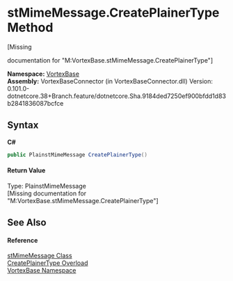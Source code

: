 # stMimeMessage.CreatePlainerType Method 
 

\[Missing <summary> documentation for "M:VortexBase.stMimeMessage.CreatePlainerType"\]

**Namespace:**&nbsp;<a href="N_VortexBase.md">VortexBase</a><br />**Assembly:**&nbsp;VortexBaseConnector (in VortexBaseConnector.dll) Version: 0.101.0-dotnetcore.38+Branch.feature/dotnetcore.Sha.9184ded7250ef900bfdd1d83b2841836087bcfce

## Syntax

**C#**<br />
``` C#
public PlainstMimeMessage CreatePlainerType()
```


#### Return Value
Type: PlainstMimeMessage<br />\[Missing <returns> documentation for "M:VortexBase.stMimeMessage.CreatePlainerType"\]

## See Also


#### Reference
<a href="T_VortexBase_stMimeMessage.md">stMimeMessage Class</a><br /><a href="Overload_VortexBase_stMimeMessage_CreatePlainerType.md">CreatePlainerType Overload</a><br /><a href="N_VortexBase.md">VortexBase Namespace</a><br />